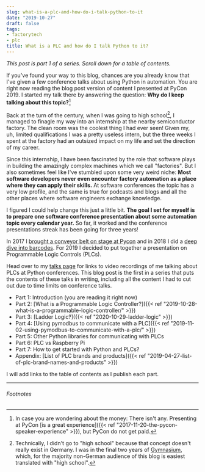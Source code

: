 ```yaml
---
slug: what-is-a-plc-and-how-do-i-talk-python-to-it
date: "2019-10-27"
draft: false
tags:
- factorytech
- plc
title: What is a PLC and how do I talk Python to it?
---
```


*This post is part 1 of a series. Scroll down for a table of contents.*

If you've found your way to this blog, chances are you already know that I've given a few conference talks about using Python in automation.
You are right now reading the blog post version of content I presented at PyCon 2019.
I started my talk there by answering the question:
**Why do I keep talking about this topic?**[^1]

Back at the turn of the century, when I was going to high school[^2], I managed to finagle my way into an internship at the nearby semiconductor factory.
The clean room was the coolest thing I had ever seen!
Given my, uh, limited qualifications I was a pretty useless intern, but the three weeks I spent at the factory had an outsized impact on my life and set the direction of my career.

Since this internship, I have been fascinated by the role that software plays in building the amazingly complex machines which we call "factories".
But I also sometimes feel like I've stumbled upon some very weird niche:
**Most software developers never even encounter factory automation as a place where they can apply their skills.**
At software conferences the topic has a very low profile, and the same is true for podcasts and blogs and all the other places where software engineers exchange knowledge.

I figured I could help change this just a little bit.
**The goal I set for myself is to prepare one software conference presentation about some automation topic every calendar year.**
So far, it worked and the conference presentations streak has been going for three years!

In 2017 I [brought a conveyor belt on stage at Pycon](https://jonasneubert.com/talks/pycon2017.html) and in 2018 I did a [deep dive into barcodes](https://jonasneubert.com/talks/pybay2018.html).
For 2019 I decided to put together a presentation on Programmable Logic Controls (PLCs).

Head over to my [talks page](https://jonasneubert.com/talks/) for links to video recordings of me talking about PLCs at Python conferences.
This blog post is the first in a series that puts the contents of these talks in writing, including all the content I had to cut out due to time limits on conference talks.

- Part 1: Introduction (you are reading it right now)
- Part 2: [What is a Programmable Logic Controller?]({{< ref "2019-10-28-what-is-a-programmable-logic-controller/" >}})
- Part 3: [Ladder Logic‽]({{< ref "2020-10-29-ladder-logic" >}})
- Part 4: [Using pymodbus to communicate with a PLC]({{< ref "2019-11-02-using-pymodbus-to-communicate-with-a-plc/" >}})
- Part 5: Other Python libraries for communicating with PLCs
- Part 6: PLC vs Raspberry Pi
- Part 7: How to get started with Python and PLCs?
- Appendix: [List of PLC brands and products]({{< ref "2019-04-27-list-of-plc-brand-names-and-products" >}})

I will add links to the table of contents as I publish each part.

---

###### Footnotes

[^1]: In case you are wondering about the money: There isn't any. Presenting at PyCon [is a great experience]({{< ref "2017-11-20-the-pycon-speaker-experience" >}}), but PyCon do not get paid.
[^2]: Technically, I didn't go to "high school" because that concept doesn't really exist in Germany. I was in the final two years of [Gymnasium](<https://en.wikipedia.org/wiki/Gymnasium_(school)#Germany>), which, for the majority non-German audience of this blog is easiest translated with "high school".
